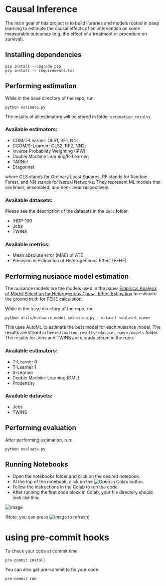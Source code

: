# Causal Inference
The main goal of this project is to build libraries and models rooted in deep
learning to estimate the causal effects of an intervention on some measurable
outcomes (e.g. the effect of a treatment or procedure on survival).

## Installing dependencies
```
pip install --upgrade pip
pip install -r requirements.txt
```

## Performing estimation
While in the base directory of the repo, run:
```
python estimate.py
```
The results of all estimators will be stored in folder ``estimation_results``.

### Available estimators:
- COM/T-Learner: OLS1, RF1, NN1;
- GCOM/S-Learner: OLS2, RF2, NN2;
- Inverse Probability Weighting (IPW);
- Double Machine Learning/R-Learner;
- TARNet
- Dragonnet

where OLS stands for Ordinary Least Squares, RF stands for Random Forest, and
NN stands for Nerual Networks. They represent ML models that are linear,
ensembled, and non-linear respectively.

### Available datasets:
Please see the description of the datasets in the ``data`` folder.
- IHDP-100
- Jobs
- TWINS

### Available metrics:
- Mean absolute error (MAE) of ATE
- Precision in Estimation of Heterogeneous Effect (PEHE)

## Performing nusiance model estimation
The nuisance models are the models used in the paper [Empirical Analysis of Model Selection for Heterogenous Causal Effect Estimation](https://arxiv.org/abs/2211.01939) to estimate the ground truth for PEHE calculation.

While in the base directory of the repo, run:
```
python utils/nuisance_model_selection.py --dataset <dataset_name>
```

This uses AutoML to estimate the best model for each nuisance model. The results are stored in the ``estimation_results/<dataset_name>/models`` folder. The results for Jobs and TWINS are already stored in the repo.

### Available estimators:
- T-Learner 0
- T-Learner 1
- S-Learner
- Double Machine Learning (DML)
- Propensity

### Available datasets:
- Jobs
- TWINS

## Performing evaluation
After performing estimation, run:
```
python evaluate.py
```
## Running Notebooks
- Open the notebooks folder and click on the desired notebook.
- At the top of the notebook, click on the ![Open in Colab](https://github.com/VectorInstitute/Causal_Inference_Laboratory/assets/47928320/72fa430a-9e75-4e7d-82fe-080beb58a42d) button.
- Follow the instructions in the Colab to run the code.
- After running the first code block in Colab, your file directory should look like this:

![image](https://github.com/VectorInstitute/Causal_Inference_Laboratory/assets/47928320/c3fc6d26-369d-4454-8990-3b452b49d86c)

(Note: you can press ![image](https://github.com/VectorInstitute/Causal_Inference_Laboratory/assets/47928320/0eff5ced-6a65-4f22-a8a8-439c48526ba0) to refresh)



# using pre-commit hooks
To check your code at commit time
```
pre-commit install
```

You can also get pre-commit to fix your code
```
pre-commit run
```
